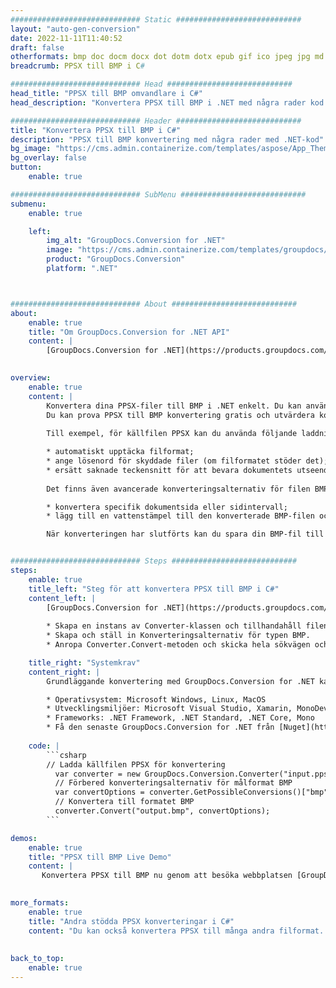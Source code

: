 ```yaml
---
############################# Static ############################
layout: "auto-gen-conversion"
date: 2022-11-11T11:40:52
draft: false
otherformats: bmp doc docm docx dot dotm dotx epub gif ico jpeg jpg md odt ott pdf png psd rtf tex tif tiff txt xps
breadcrumb: PPSX till BMP i C#

############################# Head ############################
head_title: "PPSX till BMP omvandlare i C#"
head_description: "Konvertera PPSX till BMP i .NET med några rader kod. Använd GroupDocs Document Conversion API för att konvertera över 160 filformat."

############################# Header ############################
title: "Konvertera PPSX till BMP i C#"
description: "PPSX till BMP konvertering med några rader med .NET-kod"
bg_image: "https://cms.admin.containerize.com/templates/aspose/App_Themes/V3/images/bg/header1.png"
bg_overlay: false
button:
    enable: true

############################# SubMenu ############################
submenu:
    enable: true

    left:
        img_alt: "GroupDocs.Conversion for .NET"
        image: "https://cms.admin.containerize.com/templates/groupdocs/images/product-logos/90x90-noborder/groupdocs-conversion-net.png"
        product: "GroupDocs.Conversion"
        platform: ".NET"



############################# About ############################
about:
    enable: true
    title: "Om GroupDocs.Conversion for .NET API"
    content: |
        [GroupDocs.Conversion for .NET](https://products.groupdocs.com/conversion/net/) kan användas för att konvertera Microsoft Word, Excel, PowerPoint, PDF, Visio och andra format. GroupDocs.Conversion är ett fristående API som är lämpligt för back-end och interna system där hög prestanda krävs. Det beror inte på någon programvara som Microsoft eller Open Office.
    

overview:
    enable: true
    content: |
        Konvertera dina PPSX-filer till BMP i .NET enkelt. Du kan använda bara ett par C# kodrader i valfri plattform som du vill, som - Windows, Linux, macOS.
        Du kan prova PPSX till BMP konvertering gratis och utvärdera konverteringsresultatens kvalitet. Tillsammans med enkla filkonverteringsscenarier kan du prova mer avancerade alternativ för att ladda källfilen PPSX och för att spara resultatet BMP. 
        
        Till exempel, för källfilen PPSX kan du använda följande laddningsalternativ:

        * automatiskt upptäcka filformat;
        * ange lösenord för skyddade filer (om filformatet stöder det);
        * ersätt saknade teckensnitt för att bevara dokumentets utseende.
        
        Det finns även avancerade konverteringsalternativ för filen BMP:

        * konvertera specifik dokumentsida eller sidintervall;
        * lägg till en vattenstämpel till den konverterade BMP-filen och många fler.

        När konverteringen har slutförts kan du spara din BMP-fil till den lokala filsökvägen eller någon tredje parts lagring som FTP, Amazon S3, Google Drive, Dropbox etc. Observera - för att konvertera PPSX till {{ TO}} det finns inget behov av någon ytterligare programvara installerad - som MS Office, Open Office, Adobe Acrobat Reader etc.


############################# Steps ############################
steps:
    enable: true
    title_left: "Steg för att konvertera PPSX till BMP i C#"
    content_left: |
        [GroupDocs.Conversion for .NET](https://products.groupdocs.com/conversion/net/) gör det enkelt för utvecklare att konvertera en PPSX-fil till BMP med några rader kod.
        
        * Skapa en instans av Converter-klassen och tillhandahåll filen PPSX med den fullständiga sökvägen
        * Skapa och ställ in Konverteringsalternativ för typen BMP.
        * Anropa Converter.Convert-metoden och skicka hela sökvägen och formatet (BMP) som en parameter

    title_right: "Systemkrav"
    content_right: |
        Grundläggande konvertering med GroupDocs.Conversion for .NET kan göras med bara några enkla steg. Våra API:er stöds på alla större plattformar och operativsystem. Innan du kör koden nedan, se till att du har följande förutsättningar installerade på ditt system.

        * Operativsystem: Microsoft Windows, Linux, MacOS
        * Utvecklingsmiljöer: Microsoft Visual Studio, Xamarin, MonoDevelop
        * Frameworks: .NET Framework, .NET Standard, .NET Core, Mono
        * Få den senaste GroupDocs.Conversion for .NET från [Nuget](https://www.nuget.org/packages/groupdocs.conversion)
         
    code: |
        ```csharp    
        // Ladda källfilen PPSX för konvertering
          var converter = new GroupDocs.Conversion.Converter("input.ppsx");
          // Förbered konverteringsalternativ för målformat BMP
          var convertOptions = converter.GetPossibleConversions()["bmp"].ConvertOptions;
          // Konvertera till formatet BMP
          converter.Convert("output.bmp", convertOptions);
        ```

demos:
    enable: true
    title: "PPSX till BMP Live Demo"
    content: |
       Konvertera PPSX till BMP nu genom att besöka webbplatsen [GroupDocs.Conversion App](https://products.groupdocs.app/conversion/family). Onlinedemo har följande fördelar
          

more_formats:
    enable: true
    title: "Andra stödda PPSX konverteringar i C#"
    content: "Du kan också konvertera PPSX till många andra filformat. Se listan nedan."
       
       
back_to_top:
    enable: true
---
```

